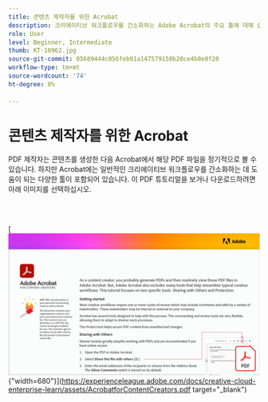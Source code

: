 ```yaml
---
title: 콘텐츠 제작자를 위한 Acrobat
description: 크리에이티브 워크플로우를 간소화하는 Adobe Acrobat의 주요 툴에 대해 살펴보세요
role: User
level: Beginner, Intermediate
thumb: KT-10962.jpg
source-git-commit: 05689444c056feb01a147579150b20ce4b8e0f20
workflow-type: tm+mt
source-wordcount: '74'
ht-degree: 0%

---
```


# 콘텐츠 제작자를 위한 Acrobat

PDF 제작자는 콘텐츠를 생성한 다음 Acrobat에서 해당 PDF 파일을 정기적으로 볼 수 있습니다. 하지만 Acrobat에는 일반적인 크리에이티브 워크플로우를 간소화하는 데 도움이 되는 다양한 툴이 포함되어 있습니다. 이 PDF 튜토리얼을 보거나 다운로드하려면 아래 이미지를 선택하십시오.

<br> 

[![자습서의 첫 페이지 이미지](assets/Acrobatforcontentcreators.png){&quot;width=680&quot;}](https://experienceleague.adobe.com/docs/creative-cloud-enterprise-learn/assets/AcrobatforContentCreators.pdf target=&quot;_blank&quot;)